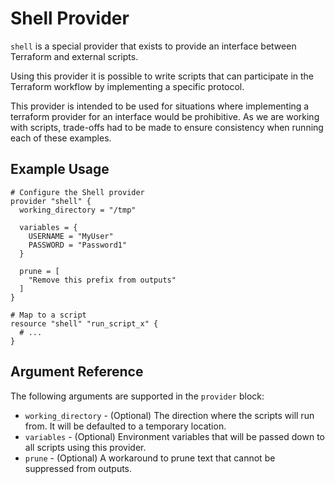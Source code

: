 # Shell Provider

`shell` is a special provider that exists to provide an interface between Terraform and external scripts.

Using this provider it is possible to write scripts that can participate in the Terraform workflow by implementing a specific protocol.

This provider is intended to be used for situations where implementing a terraform provider for an interface would be prohibitive. As we are working with scripts, trade-offs had to be made to ensure consistency when running each of these examples. 

## Example Usage

```
# Configure the Shell provider
provider "shell" {
  working_directory = "/tmp"

  variables = {
    USERNAME = "MyUser"
    PASSWORD = "Password1"
  }

  prune = [
    "Remove this prefix from outputs"
  ]
}

# Map to a script
resource "shell" "run_script_x" {
  # ...
}
```

## Argument Reference

The following arguments are supported in the `provider` block:

- `working_directory` - (Optional) The direction where the scripts will run from. It will be defaulted to a temporary location.
- `variables` - (Optional) Environment variables that will be passed down to all scripts using this provider.
- `prune` - (Optional) A workaround to prune text that cannot be suppressed from outputs.
